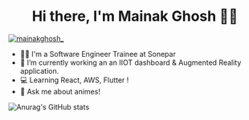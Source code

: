 <!-- 
### Hi there I'm Mainak  -->
<h1 align="center">Hi there, I'm Mainak Ghosh 👋🏾</h1>
<!-- <p align="left"> <img src="https://komarev.com/ghpvc/?username=mainak-ghosh&label=Profile%20views&color=0e75b6&style=flat" alt="mainak-ghosh" /> </p> -->
<p align="left"> <a href="https://twitter.com/mainakghosh_" target="blank"><img src="https://img.shields.io/twitter/follow/mainakghosh_?logo=twitter&style=for-the-badge" alt="mainakghosh_" /></a> </p>

- 👨‍💻 I'm a Software Engineer Trainee at Sonepar
- 🔭 I’m currently working an an IIOT dashboard & Augmented Reality application.
- 💻 Learning React, AWS, Flutter !
- 💬 Ask me about animes!

![Anurag's GitHub stats](https://github-readme-stats.vercel.app/api?username=mainak-ghosh&theme=calm&show_icons=true)


<!--
**mainak-ghosh/mainak-ghosh** is a ✨ _special_ ✨ repository because its `README.md` (this file) appears on your GitHub profile.
